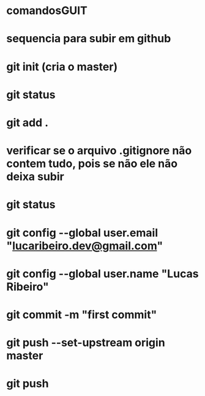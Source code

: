 # comandosGUIT


# sequencia para subir em github

# git init (cria o master)

# git status

# git add .

# verificar se o arquivo .gitignore não contem tudo, pois se não ele não deixa subir

# git status

# git config --global user.email "lucaribeiro.dev@gmail.com"

# git config --global user.name "Lucas Ribeiro"

# git commit -m "first commit"

# git push --set-upstream origin master

# git push
